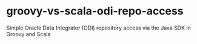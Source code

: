# groovy-vs-scala-odi-repo-access
Simple Oracle Data Integrator (ODI) repository access via the Java SDK in Groovy and Scala
